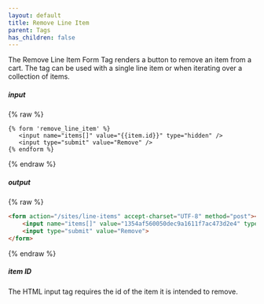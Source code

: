 ```yaml
---
layout: default
title: Remove Line Item 
parent: Tags
has_children: false
---
```


The Remove Line Item Form Tag renders a button to remove an item from a cart.
The tag can be used with a single line item or when iterating over a collection of items. 

##### input
{% raw %}
```liquid
{% form 'remove_line_item' %}
   <input name="items[]" value="{{item.id}}" type="hidden" />
   <input type="submit" value="Remove" />
{% endform %}
```
{% endraw %}

##### output
{% raw %}
```html
<form action="/sites/line-items" accept-charset="UTF-8" method="post"><input type="hidden" name="_method" value="delete" autocomplete="off">
    <input name="items[]" value="1354af560050dec9a1611f7ac473d2e4" type="hidden">
    <input type="submit" value="Remove">
</form>
```
{% endraw %}

##### item ID
The HTML input tag requires the id of the item it is intended to remove.